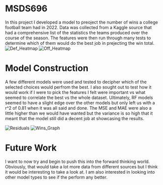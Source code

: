 # MSDS696
In this project I developed a model to preoject the number of wins a college football team had in 2022. Data was collected from a Kaggle source that had a comprehensive list of the statistics the teams produced over the course of the season. The features were then run through many tests to determine which of them would do the best job in prejecting the win total.
![Def_Heatmap](https://github.com/user-attachments/assets/f0db8f63-ff25-4dbc-b437-6b4e02a80fbf)
![Off_Heatmap](https://github.com/user-attachments/assets/3e3d0338-e346-452b-8408-360e18c2e307)

# Model Construction
A few different models were used and tested to decipher which of the selected choices would perfrom the best. I also sought out to test how it would work if I were to pick the features I felt were important vs what seemed to correlate the best vs the whole dataset. Ultimately, RF models seemed to have a slight edge over the other models but only left us with a r^2 of 0.81 when it was all said and done. The MSE and MAE were also a little higher than we would have wanted but the variance is so high that it meant that the model still did a decent job at showcasing the results. 

![Residuals](https://github.com/user-attachments/assets/6a3c957d-fb15-42e2-99f9-1067a2f35e4b)
![Wins_Graph](https://github.com/user-attachments/assets/92374b0c-8717-4a24-92a1-618130c842fb)

# Future Work
I want to now try and begin to push this into the forward thinking world. Obviously, that would take a lot more data from different sources but I think it would be interesting to take a look at. I am also interested in looking into other model types to see if the perform any better.
